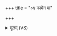 +++
title = "०४ कामेन मा"

+++
<details><summary>मूलम् (VS)</summary>

कामे॑न मा॒ काम॒ आग॒न्हृद॑या॒द्धृद॑यं॒ परि॑।  
यद॒मीषा॑म॒दो मन॒स्तदैतूप॑ मामि॒ह ॥
</details>